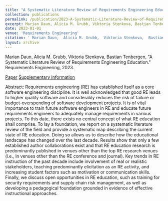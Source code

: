 ```yaml
---
title: "A Systematic Literature Review of Requirements Engineering Education"
collection: publications
permalink: /publication/2023-A-Systematic-Literature-Review-of-Requirements-Engineering-Education
excerpt: Marian Daun, Alicia M. Grubb, Viktoria Stenkova, Bastian Tenbergen
date: 2023-01-01
venue: 'Requirements Engineering'
citation: ' Marian Daun,  Alicia M. Grubb,  Viktoria Stenkova,  Bastian Tenbergen, "A Systematic Literature Review of Requirements Engineering Education." Requirements Engineering, 2023.'
layout: archive
---
```

 Marian Daun,  Alicia M. Grubb,  Viktoria Stenkova,  Bastian Tenbergen, "A Systematic Literature Review of Requirements Engineering Education." Requirements Engineering, 2023.

[Paper](https://doi.org/10.1007/s00766-022-00381-9) [Supplementary Information](https://doi.org/10.35482/csc.003.2021)

Abstract: Requirements engineering (RE) has established itself as a core software engineering discipline. It is well acknowledged that good RE leads to higher quality software and considerably reduces the risk of failure or budget-overspending of software development projects. It is of vital importance to train future software engineers in RE and educate future requirements engineers to adequately manage requirements in various projects. To this date, there exists no central concept of what RE education shall comprise. To lay a foundation, we report on a systematic literature review of the field and provide a systematic map describing the current state of RE education. Doing so allows us to describe how the educational landscape has changed over the last decade. Results show that only a few established author collaborations exist and that RE education research is predominantly published in venues other than the top RE research venues (i.e., in venues other than the RE conference and journal). Key trends in RE instruction of the past decade include involvement of real or realistic stakeholders, teaching predominantly elicitation as an RE activity, and increasing student factors such as motivation or communication skills. Finally, we discuss open opportunities in RE education, such as training for security requirements and supply chain risk management, as well as developing a pedagogical foundation grounded in evidence of effective instructional approaches.
